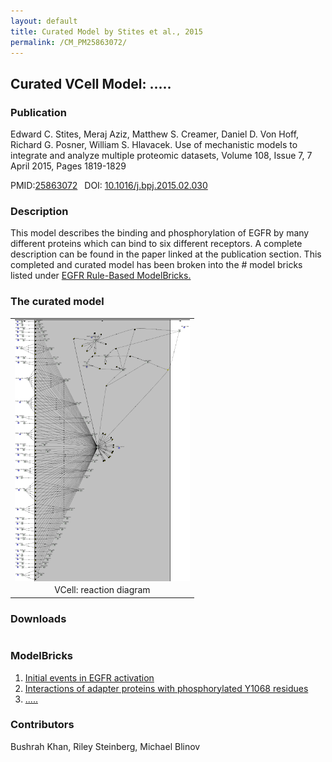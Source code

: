 ```yaml
---
layout: default
title: Curated Model by Stites et al., 2015
permalink: /CM_PM25863072/
---
```

## Curated VCell Model: ..... 

### Publication 

Edward C. Stites, Meraj Aziz, Matthew S. Creamer, Daniel D. Von Hoff, Richard G. Posner, William S. Hlavacek. Use of mechanistic models to integrate and analyze multiple proteomic datasets, Volume 108, Issue 7, 7 April 2015, Pages 1819-1829 

 PMID:<a href="https://www.ncbi.nlm.nih.gov/pubmed/25863072">25863072</a>&ensp; 
 DOI: <a href="https://doi.org/10.1016/j.bpj.2015.02.030">10.1016/j.bpj.2015.02.030 </a><br />

### Description
This model describes the binding and phosphorylation of EGFR by many different proteins which can bind to six different receptors. A complete description can be found in the paper linked at the publication section. This completed and curated model has been broken into the # model bricks listed under <a href="http://modelbricks.org/egfrlist/"> EGFR Rule-Based ModelBricks.</a>  

### The curated model
<center>
 <table> 
 <tr>
  <td align="center" width="280"><a href="https://modelbricks.github.io/images/Vcellimages/Stites%20EGFR.PNG"><img align="center" src="/images/Vcellimages/Stites%20EGFR.PNG"/></a></td>
 </tr>
 <tr>
  <td align="center"> VCell: reaction diagram </td>
   </tr>
 </table>
</center>

### Downloads
<center>
<table> 
 <!--<td align="center"><a href="/modelbricks/VCML_SBMLfiles/AKAP7_PLB_Binding_2PKA_links.vcml">VCML</a> designed with <a href="http://vcell.org"> VCell</a>  </td> 
 <td align="center"> <a href="/modelbricks/VCML_SBMLfiles/AKAP7_PLB_Binding.xml">SBML</a> exported from <a href="http://vcell.org"> VCell</a></td>
 <tr>
    <td align="center" width="33%"><a href="/modelbricks/SBGNexecutablefiles/AKAPcomplete_SBGN.graphml">GraphML</a> designed with <a href="https://immersive-analytics.infotech.monash.edu/vanted/addons/sbgn-ed/">VANTED (SBGN-ED)</a></td>
    <td align="center" width="33%"><a href="/modelbricks/SBGNexecutablefiles/AKAPcomplete_SBGN.sbgn">SBGN-ML</a> exported from <a href="https://immersive-analytics.infotech.monash.edu/vanted/addons/sbgn-ed/">VANTED (SBGN-ED)</a></td>
 </tr>-->
 </table>
 </center>
 
### ModelBricks

<ol>
 <li> <a href="http://modelbricks.org/MB_cAMPproduction/">Initial events in EGFR activation </a>
 </li>
 <li> <a href="http://modelbricks.org/MB_PKAactivation/">Interactions of adapter proteins with phosphorylated Y1068 residues</a>
 </li> 
 <li> <a href="http://modelbricks.org/MB_AKAP7_PLB/">.....</a>
 </li>
</ol>  
  
  
### Contributors
Bushrah Khan, Riley Steinberg, Michael Blinov
 
